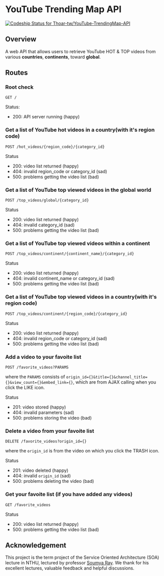 # YouTube Trending Map API

[ ![Codeship Status for Thoar-tw/YouTube-TrendingMap-API](https://app.codeship.com/projects/42410180-eb20-0136-4343-567225019dfc/status?branch=master)](https://app.codeship.com/projects/319812)

## Overview
A web API that allows users to retrieve YouTube HOT & TOP videos from various **countries**, **continents**, toward **global**.

## Routes

### Root check

`GET /`

Status:

- 200: API server running (happy)

### Get a list of YouTube hot videos in a country(with it's region code)

`POST /hot_videos/{region_code}/{category_id}`

Status

- 200: video list returned (happy)
- 404: invalid region_code or category_id (sad)
- 500: problems getting the video list (bad)

### Get a list of YouTube top viewed videos in the global world

`POST /top_videos/global/{category_id}`

Status

- 200: video list returned (happy)
- 404: invalid category_id (sad)
- 500: problems getting the video list (bad)

### Get a list of YouTube top viewed videos within a continent

`POST /top_videos/continent/{continent_name}/{category_id}`

Status

- 200: video list returned (happy)
- 404: invalid continent_name or category_id (sad)
- 500: problems getting the video list (bad)

### Get a list of YouTube top viewed videos in a country(with it's region code)

`POST /top_videos/continent/{region_code}/{category_id}`

Status

- 200: video list returned (happy)
- 404: invalid region_code or category_id (sad)
- 500: problems getting the video list (bad)


### Add a video to your favoite list

`POST /favorite_videos?PARAMS`

where the `PARAMS` consists of `origin_id={}&title={}&channel_title={}&view_count={}&embed_link={}`, which are from AJAX calling when you click the LIKE icon.

Status

- 201: video stored (happy)
- 404: invalid parameters (sad)
- 500: problems storing the video (bad)

### Delete a video from your favoite list

`DELETE /favorite_videos?origin_id={}`

where the `origin_id` is from the video on which you click the TRASH icon.

Status

- 201: video deleted (happy)
- 404: invalid `origin_id` (sad)
- 500: problems deleting the video (bad)

### Get your favoite list (if you have added any videos)

`GET /favorite_videos`

Status

- 200: video list returned (happy)
- 500: problems getting the video list (bad)

## Acknowledgement
This project is the term project of the Service Oriented Architecture (SOA) lecture in NTHU, lectured by professor [Soumya Ray](https://soumyaray.com/).
We thank for his excellent lectures, valuable feedback and helpful discussions.
